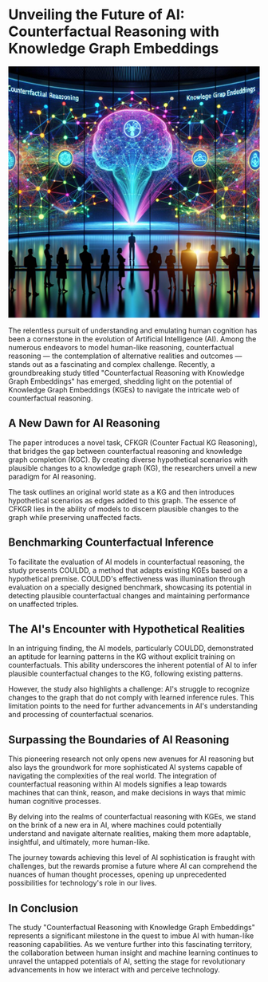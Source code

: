 # Unveiling the Future of AI: Counterfactual Reasoning with Knowledge Graph Embeddings

![Unveiling the Future of AI: Counterfactual Reasoning with Knowledge Graph Embeddings](image-2403.06936.jpg)

The relentless pursuit of understanding and emulating human cognition has been a cornerstone in the evolution of Artificial Intelligence (AI). Among the numerous endeavors to model human-like reasoning, counterfactual reasoning — the contemplation of alternative realities and outcomes — stands out as a fascinating and complex challenge. Recently, a groundbreaking study titled "Counterfactual Reasoning with Knowledge Graph Embeddings" has emerged, shedding light on the potential of Knowledge Graph Embeddings (KGEs) to navigate the intricate web of counterfactual reasoning.

## A New Dawn for AI Reasoning

The paper introduces a novel task, CFKGR (Counter Factual KG Reasoning), that bridges the gap between counterfactual reasoning and knowledge graph completion (KGC). By creating diverse hypothetical scenarios with plausible changes to a knowledge graph (KG), the researchers unveil a new paradigm for AI reasoning.

The task outlines an original world state as a KG and then introduces hypothetical scenarios as edges added to this graph. The essence of CFKGR lies in the ability of models to discern plausible changes to the graph while preserving unaffected facts.

## Benchmarking Counterfactual Inference

To facilitate the evaluation of AI models in counterfactual reasoning, the study presents COULDD, a method that adapts existing KGEs based on a hypothetical premise. COULDD's effectiveness was illumination through evaluation on a specially designed benchmark, showcasing its potential in detecting plausible counterfactual changes and maintaining performance on unaffected triples.

## The AI's Encounter with Hypothetical Realities

In an intriguing finding, the AI models, particularly COULDD, demonstrated an aptitude for learning patterns in the KG without explicit training on counterfactuals. This ability underscores the inherent potential of AI to infer plausible counterfactual changes to the KG, following existing patterns.

However, the study also highlights a challenge: AI's struggle to recognize changes to the graph that do not comply with learned inference rules. This limitation points to the need for further advancements in AI's understanding and processing of counterfactual scenarios.

## Surpassing the Boundaries of AI Reasoning

This pioneering research not only opens new avenues for AI reasoning but also lays the groundwork for more sophisticated AI systems capable of navigating the complexities of the real world. The integration of counterfactual reasoning within AI models signifies a leap towards machines that can think, reason, and make decisions in ways that mimic human cognitive processes.

By delving into the realms of counterfactual reasoning with KGEs, we stand on the brink of a new era in AI, where machines could potentially understand and navigate alternate realities, making them more adaptable, insightful, and ultimately, more human-like.

The journey towards achieving this level of AI sophistication is fraught with challenges, but the rewards promise a future where AI can comprehend the nuances of human thought processes, opening up unprecedented possibilities for technology's role in our lives.

## In Conclusion

The study "Counterfactual Reasoning with Knowledge Graph Embeddings" represents a significant milestone in the quest to imbue AI with human-like reasoning capabilities. As we venture further into this fascinating territory, the collaboration between human insight and machine learning continues to unravel the untapped potentials of AI, setting the stage for revolutionary advancements in how we interact with and perceive technology.